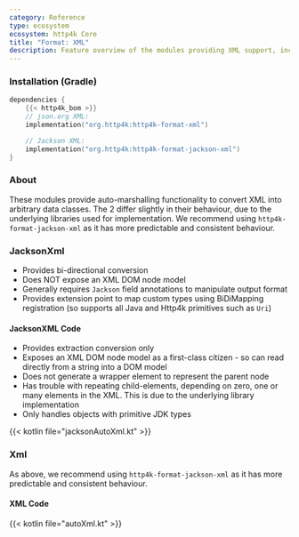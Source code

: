 ```yaml
---
category: Reference
type: ecosystem
ecosystem: http4k Core
title: "Format: XML"
description: Feature overview of the modules providing XML support, including an auto-marshalling capability
---
```



### Installation (Gradle)

```kotlin
dependencies {
    {{< http4k_bom >}}
    // json.org XML:
    implementation("org.http4k:http4k-format-xml")

    // Jackson XML:
    implementation("org.http4k:http4k-format-jackson-xml")
}
```

### About
These modules provide auto-marshalling functionality to convert XML into arbitrary data classes. The 2 differ slightly in their behaviour, due to the underlying libraries used for implementation. We recommend using `http4k-format-jackson-xml` as it has more predictable and consistent behaviour.

### JacksonXml
- Provides bi-directional conversion
- Does NOT expose an XML DOM node model
- Generally requires `Jackson` field annotations to manipulate output format
- Provides extension point to map custom types using BiDiMapping registration (so supports all Java and Http4k primitives such as `Uri`)

#### JacksonXML Code 
- Provides extraction conversion only
- Exposes an XML DOM node model as a first-class citizen - so can read directly from a string into a DOM model
- Does not generate a wrapper element to represent the parent node
- Has trouble with repeating child-elements, depending on zero, one or many elements in the XML. This is due to the underlying library implementation
- Only handles objects with primitive JDK types

{{< kotlin file="jacksonAutoXml.kt" >}}

### Xml
As above, we recommend using `http4k-format-jackson-xml` as it has more predictable and consistent behaviour.
 
#### XML Code 

{{< kotlin file="autoXml.kt" >}}
